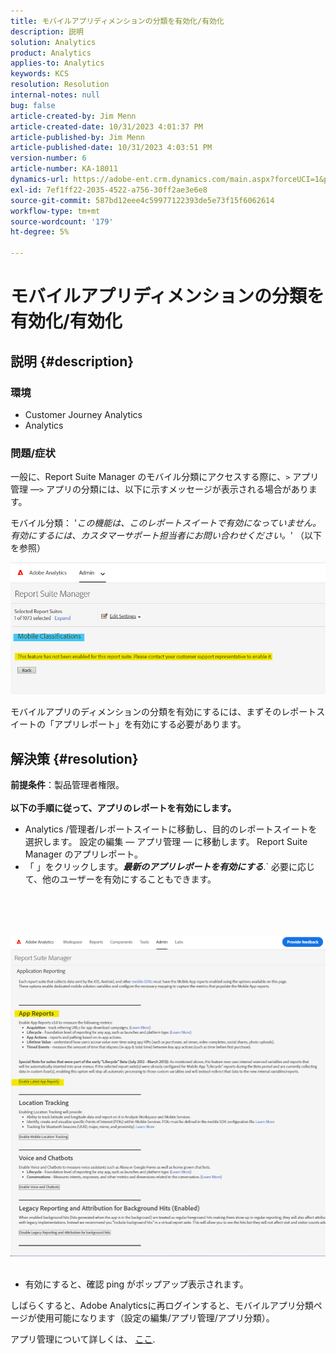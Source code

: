 ```yaml
---
title: モバイルアプリディメンションの分類を有効化/有効化
description: 説明
solution: Analytics
product: Analytics
applies-to: Analytics
keywords: KCS
resolution: Resolution
internal-notes: null
bug: false
article-created-by: Jim Menn
article-created-date: 10/31/2023 4:01:37 PM
article-published-by: Jim Menn
article-published-date: 10/31/2023 4:03:51 PM
version-number: 6
article-number: KA-18011
dynamics-url: https://adobe-ent.crm.dynamics.com/main.aspx?forceUCI=1&pagetype=entityrecord&etn=knowledgearticle&id=29a4f7c0-0678-ee11-8179-6045bd006268
exl-id: 7ef1ff22-2035-4522-a756-30ff2ae3e6e8
source-git-commit: 587bd12eee4c59977122393de5e73f15f6062614
workflow-type: tm+mt
source-wordcount: '179'
ht-degree: 5%

---
```


# モバイルアプリディメンションの分類を有効化/有効化

## 説明 {#description}


### <b>環境</b>

- Customer Journey Analytics
- Analytics




### <b>問題/症状</b>

一般に、Report Suite Manager のモバイル分類にアクセスする際に、`>`  アプリ管理 —`>`  アプリの分類には、以下に示すメッセージが表示される場合があります。

モバイル分類： &#39;*この機能は、このレポートスイートで有効になっていません。 有効にするには、カスタマーサポート担当者にお問い合わせください。*&#39; （以下を参照）

![](assets/___2aa4f7c0-0678-ee11-8179-6045bd006268___.png)

モバイルアプリのディメンションの分類を有効にするには、まずそのレポートスイートの「アプリレポート」を有効にする必要があります。


## 解決策 {#resolution}

<b>前提条件</b>：製品管理者権限。<br><br><b>以下の手順に従って、アプリのレポートを有効にします。</b>
- Analytics /管理者/レポートスイートに移動し、目的のレポートスイートを選択します。 設定の編集 — アプリ管理 — に移動します。<b> </b>Report Suite Manager のアプリレポート。
- 「 」をクリックします。<b>*最新のアプリレポートを有効にする</b>*.` 必要に応じて、他のユーザーを有効にすることもできます。

<br><br> <br><br>![](assets/0ae3ca9c-b68f-ec11-b400-00224804a35d.png)
 
- 有効にすると、確認 ping がポップアップ表示されます。


しばらくすると、Adobe Analyticsに再ログインすると、モバイルアプリ分類ページが使用可能になります（設定の編集/アプリ管理/アプリ分類）。

アプリ管理について詳しくは、 [ここ](https://experienceleague.adobe.com/docs/analytics/admin/admin-tools/manage-report-suites/edit-report-suite/app-management/app-reporting.html).
